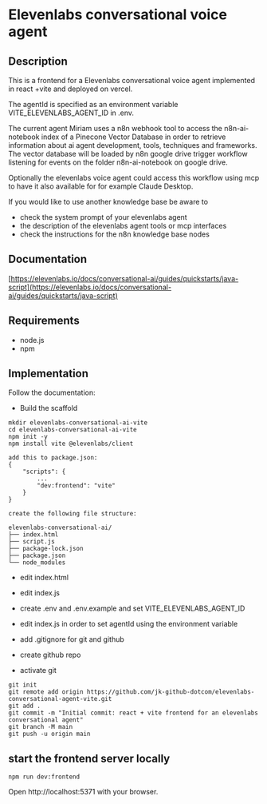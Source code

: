 # Elevenlabs conversational voice agent

## Description

This is a frontend for a Elevenlabs conversational voice agent implemented in react +vite and deployed on vercel.

The agentId is specified as an environment variable VITE_ELEVENLABS_AGENT_ID in .env.

The current agent Miriam uses a n8n webhook tool to access the n8n-ai-notebook index of a Pinecone Vector Database 
in order to retrieve information about ai agent development, tools, techniques and frameworks.
The vector database will be loaded by n8n google drive trigger workflow listening for events on the folder n8n-ai-notebook on google drive.

Optionally the elevenlabs voice agent could access this workflow using mcp to have it also available for for example Claude Desktop.

If you would like to use another knowledge base be aware to
- check the system prompt of your elevenlabs agent
- the description of the elevenlabs agent tools or mcp interfaces
- check the instructions for the n8n knowledge base nodes

## Documentation

[https://elevenlabs.io/docs/conversational-ai/guides/quickstarts/java-script](https://elevenlabs.io/docs/conversational-ai/guides/quickstarts/java-script)

## Requirements

- node.js
- npm

## Implementation

Follow the documentation:
- Build the scaffold

```
mkdir elevenlabs-conversational-ai-vite
cd elevenlabs-conversational-ai-vite
npm init -y
npm install vite @elevenlabs/client

add this to package.json:
{
    "scripts": {
        ...
        "dev:frontend": "vite"
    }
}

create the following file structure:

elevenlabs-conversational-ai/
├── index.html
├── script.js
├── package-lock.json
├── package.json
└── node_modules

```
- edit index.html
- edit index.js
- create .env and .env.example and set VITE_ELEVENLABS_AGENT_ID
- edit index.js in order to set agentId using the environment variable

- add .gitignore for git and github
- create github repo
- activate git
```
git init
git remote add origin https://github.com/jk-github-dotcom/elevenlabs-conversational-agent-vite.git
git add .
git commit -m "Initial commit: react + vite frontend for an elevenlabs conversational agent"
git branch -M main
git push -u origin main
```

## start the frontend server locally

```
npm run dev:frontend
```

Open http://localhost:5371 with your browser.

